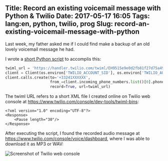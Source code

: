 Title: Record an existing voicemail message with Python & Twilio
Date: 2017-05-17 16:05
Tags: lang:en, python, twilio, prog
Slug: record-an-existing-voicemail-message-with-python
---
Last week, my father asked me if I could find make a backup of an old lovely voicemail message he had.

I wrote a [short Python script](https://github.com/Lucas-C/linux_configuration/blob/master/languages/python/record_voicemail_with_twilio.py) to accomplis this:
```python
twiml_url = 'https://handler.twilio.com/twiml/EH9515e9e0d2fb81f27d75a493225ae703'
client = Client(os.environ['TWILIO_ACCOUNT_SID'], os.environ['TWILIO_AUTH_TOKEN'])
client.calls.create(to='+33241XXXXXX',
                    from_=client.incoming_phone_numbers.list()[0].phone_number,
                    record=True, url=twiml_url)
```

The twiml URL refers to a short XML file I created online on Twilio web console at <https://www.twilio.com/console/dev-tools/twiml-bins>:
```
<?xml version="1.0" encoding="UTF-8"?>
<Response>
    <Pause length="30"/>
</Response>
```

After executing the script, I found the recorded audio message at <https://www.twilio.com/console/voice/dashboard>, where I was able to download it as MP3 or WAV:

![Screenshot of Twilio web console](images/2017/05/2017-05-17-18_40_04-Twilio-Console---Voice-Logs-Calls.png)

